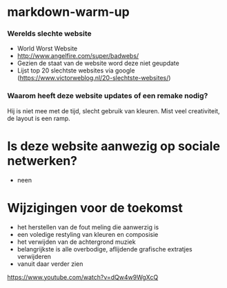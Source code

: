 # markdown-warm-up


### Werelds slechte website
* World Worst Website 
* http://www.angelfire.com/super/badwebs/
* Gezien de staat van de website word deze niet geupdate
* Lijst top 20 slechtste websites via google (https://www.victorweblog.nl/20-slechtste-websites/)

### Waarom heeft deze website updates of een remake nodig?
Hij is niet mee met de tijd, slecht gebruik van kleuren.
Mist veel creativiteit, de layout is een ramp.

# Is deze website aanwezig op sociale netwerken?
* neen

# Wijzigingen voor de toekomst

* het herstellen van de fout meling die aanwerzig is
* een voledige restyling van kleuren en composisie
* het verwijden van de achtergrond muziek
* belangrijkste is alle overbodige, aflijdende grafische extratjes verwijderen 
* vanuit daar verder zien


https://www.youtube.com/watch?v=dQw4w9WgXcQ

